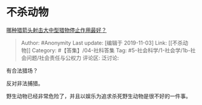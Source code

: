 # 不杀动物
[哪种猎箭头射击大中型猎物停止作用最好？](https://www.zhihu.com/question/353815403/answer/880110622)

> Author: #Anonymity
> Last update: [编辑于 2019-11-03]
> Link: [[不杀动物]]
> Category: #【答集】/04-社科答集
> Tag: #5-社会科学/1-社会学/1b-社会问题/社会责任与公权力 
> 评论区:
> 泛讨论:

有合法猎场？

反对非法捕猎。

野生动物已经非常危险了，并且以娱乐为追求杀死野生动物是很不好的一件事。
